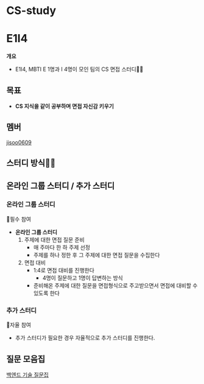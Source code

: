 # CS-study
# E1I4

**개요**


- E1I4, MBTI E 1명과 I 4명이 모인 팀의 CS 면접 스터디🥳🥳

## **목표**


- **CS 지식을 같이 공부하며 면접 자신감 키우기**


## **멤버**


[jisoo0609](https://github.com/jisoo0609)


## **스터디 방식👨‍💻**


## **온라인 그룹 스터디 / 추가 스터디**
### 온라인 그룹 스터디

🌟필수 참여

- **온라인 그룹 스터디**
    1. 주제에 대한 면접 질문 준비
        - 매 주마다 한 하 주제 선정
        - 주제를 하나 정한 후 그 주제에 대한 면접 질문을 수집한다
    2. 면접 대비
        - 1:4로 면접 대비를 진행한다
            - 4명이 질문하고 1명이 답변하는 방식
        - 준비해온 주제에 대한 질문을 면접형식으로 주고받으면서 면접에 대비할 수 있도록 한다

### 추가 **스터디**

🌟자율 참여

- 추가 스터디가 필요한 경우 자율적으로 추가 스터디를 진행한다.

## **질문 모음집**

[백엔드 기술 질문집](interview/interview-list.md)



